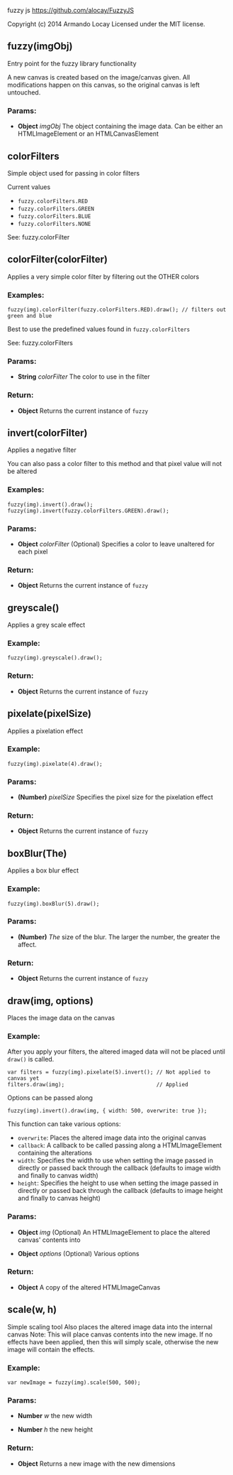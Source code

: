 

<!-- Start lib\fuzzy.js -->

fuzzy js
https://github.com/alocay/FuzzyJS

Copyright (c) 2014 Armando Locay
Licensed under the MIT license.

## fuzzy(imgObj)

Entry point for the fuzzy library functionality

A new canvas is created based on the image/canvas given. All modifications happen on this canvas, so the original canvas is left untouched.

### Params: 

* **Object** *imgObj* The object containing the image data. Can be either an HTMLImageElement or an HTMLCanvasElement

## colorFilters

Simple object used for passing in color filters

Current values
   - `fuzzy.colorFilters.RED`
   - `fuzzy.colorFilters.GREEN`
   - `fuzzy.colorFilters.BLUE`
   - `fuzzy.colorFilters.NONE`

See: fuzzy.colorFilter

## colorFilter(colorFilter)

Applies a very simple color filter by filtering out the OTHER colors

### Examples:
    fuzzy(img).colorFilter(fuzzy.colorFilters.RED).draw(); // filters out green and blue

Best to use the predefined values found in `fuzzy.colorFilters`

See: fuzzy.colorFilters

### Params: 

* **String** *colorFilter* The color to use in the filter

### Return:

* **Object** Returns the current instance of `fuzzy`

## invert(colorFilter)

Applies a negative filter

You can also pass a color filter to this method and that pixel value will not be altered

### Examples:
    fuzzy(img).invert().draw();
    fuzzy(img).invert(fuzzy.colorFilters.GREEN).draw();

### Params: 

* **Object** *colorFilter* (Optional) Specifies a color to leave unaltered for each pixel

### Return:

* **Object** Returns the current instance of `fuzzy`

## greyscale()

Applies a grey scale effect

### Example:
    fuzzy(img).greyscale().draw();

### Return:

* **Object** Returns the current instance of `fuzzy`

## pixelate(pixelSize)

Applies a pixelation effect

### Example:
    fuzzy(img).pixelate(4).draw();

### Params: 

* **(Number)** *pixelSize* Specifies the pixel size for the pixelation effect

### Return:

* **Object** Returns the current instance of `fuzzy`

## boxBlur(The)

Applies a box blur effect

### Example:
    fuzzy(img).boxBlur(5).draw();

### Params: 

* **(Number)** *The* size of the blur. The larger the number, the greater the affect.

### Return:

* **Object** Returns the current instance of `fuzzy`

## draw(img, options)

Places the image data on the canvas

### Example:
After you apply your filters, the altered imaged data will not be placed until `draw()` is called.

    var filters = fuzzy(img).pixelate(5).invert(); // Not applied to canvas yet
    filters.draw(img);                             // Applied

Options can be passed along

    fuzzy(img).invert().draw(img, { width: 500, overwrite: true });

This function can take various options:
   - `overwrite`: Places the altered image data into the original canvas
   - `callback`: A callback to be called passing along a HTMLImageElement containing the alterations
   - `width`: Specifies the width to use when setting the image passed in directly or passed back through the callback (defaults to image width and finally to canvas width)
   - `height`: Specifies the height to use when setting the image passed in directly or passed back through the callback (defaults to image height and finally to canvas height)

### Params: 

* **Object** *img* (Optional) An HTMLImageElement to place the altered canvas&#39; contents into

* **Object** *options* (Optional) Various options

### Return:

* **Object** A copy of the altered HTMLImageCanvas

## scale(w, h)

Simple scaling tool
Also places the altered image data into the internal canvas
Note: This will place canvas contents into the new image. If no effects have been applied, then this will simply scale, otherwise the new image will contain the effects.

### Example:
    var newImage = fuzzy(img).scale(500, 500);

### Params: 

* **Number** *w* the new width

* **Number** *h* the new height

### Return:

* **Object** Returns a new image with the new dimensions

<!-- End lib\fuzzy.js -->

